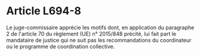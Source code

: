# Article L694-8

Le juge-commissaire apprécie les motifs dont, en application du paragraphe 2 de l'article 70 du règlement (UE) n° 2015/848 précité, lui fait part le mandataire de justice qui ne suit pas les recommandations du coordinateur ou le programme de coordination collective.
